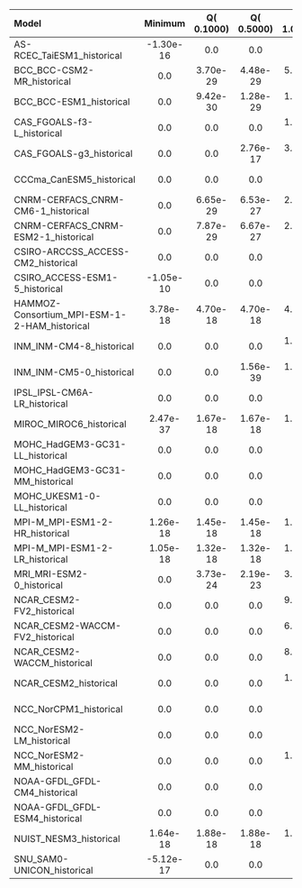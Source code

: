 Model | Minimum | Q( 0.1000) | Q( 0.5000) | Q( 1.0000) | Q(    5.0) | Q(   10.0) | Q(   25.0) | Q(   50.0) | Q(   75.0) | Q(   90.0) | Q(   95.0) | Q(   99.0) | Q(   99.5) | Q(   99.9) | Maximum
 :-- |  :--:  |  :--:  |  :--:  |  :--:  |  :--:  |  :--:  |  :--:  |  :--:  |  :--:  |  :--:  |  :--:  |  :--:  |  :--:  |  :--:  |  :--: 
AS-RCEC_TaiESM1_historical | -1.30e-16 | 0.0 | 0.0 | 0.0 |  8.22e-12 |  2.04e-08 |  7.68e-07 |  5.82e-06 |  2.69e-05 |  8.46e-05 |  1.38e-04 |  2.82e-04 |  3.58e-04 |  5.98e-04 |  7.33e-03
BCC_BCC-CSM2-MR_historical | 0.0 |  3.70e-29 |  4.48e-29 |  5.00e-29 |  6.04e-29 |  2.32e-13 |  4.07e-07 |  4.20e-06 |  2.49e-05 |  6.85e-05 |  1.13e-04 |  3.03e-04 |  4.74e-04 |  1.29e-03 |  0.0102
BCC_BCC-ESM1_historical | 0.0 |  9.42e-30 |  1.28e-29 |  1.38e-29 |  3.00e-23 |  6.79e-14 |  4.28e-07 |  4.28e-06 |  2.04e-05 |  6.21e-05 |  1.12e-04 |  3.48e-04 |  5.33e-04 |  1.01e-03 |  3.18e-03
CAS_FGOALS-f3-L_historical | 0.0 | 0.0 | 0.0 |  1.03e-24 |  4.24e-12 |  7.60e-09 |  5.60e-07 |  5.33e-06 |  1.91e-05 |  6.06e-05 |  1.15e-04 |  3.70e-04 |  5.40e-04 |  1.02e-03 |  6.94e-03
CAS_FGOALS-g3_historical | 0.0 | 0.0 |  2.76e-17 |  3.57e-15 |  1.20e-09 |  6.63e-08 |  7.68e-07 |  4.37e-06 |  2.02e-05 |  6.55e-05 |  1.21e-04 |  3.69e-04 |  5.49e-04 |  1.01e-03 |  5.88e-03
CCCma_CanESM5_historical | 0.0 | 0.0 | 0.0 | 0.0 |  3.54e-12 |  2.83e-10 |  4.52e-07 |  4.42e-06 |  2.10e-05 |  7.70e-05 |  1.31e-04 |  2.86e-04 |  3.98e-04 |  7.76e-04 |  3.20e-03
CNRM-CERFACS_CNRM-CM6-1_historical | 0.0 |  6.65e-29 |  6.53e-27 |  2.66e-26 |  5.14e-13 |  1.81e-09 |  2.45e-07 |  3.37e-06 |  2.05e-05 |  7.74e-05 |  1.40e-04 |  3.35e-04 |  4.35e-04 |  6.99e-04 |  3.34e-03
CNRM-CERFACS_CNRM-ESM2-1_historical | 0.0 |  7.87e-29 |  6.67e-27 |  2.62e-26 |  1.15e-13 |  1.39e-09 |  2.48e-07 |  3.51e-06 |  2.10e-05 |  7.89e-05 |  1.43e-04 |  3.39e-04 |  4.40e-04 |  7.05e-04 |  3.92e-03
CSIRO-ARCCSS_ACCESS-CM2_historical | 0.0 | 0.0 | 0.0 | 0.0 |  5.41e-10 |  3.46e-08 |  5.94e-07 |  3.97e-06 |  2.25e-05 |  7.82e-05 |  1.43e-04 |  3.67e-04 |  4.86e-04 |  8.13e-04 |  0.0199
CSIRO_ACCESS-ESM1-5_historical | -1.05e-10 | 0.0 | 0.0 | 0.0 |  1.92e-09 |  9.00e-08 |  1.39e-06 |  7.43e-06 |  2.65e-05 |  8.04e-05 |  1.41e-04 |  3.30e-04 |  4.39e-04 |  7.64e-04 |  4.14e-03
HAMMOZ-Consortium_MPI-ESM-1-2-HAM_historical |  3.78e-18 |  4.70e-18 |  4.70e-18 |  4.70e-18 |  4.70e-18 |  4.70e-18 |  3.67e-08 |  3.31e-06 |  2.44e-05 |  8.89e-05 |  1.48e-04 |  2.88e-04 |  3.53e-04 |  5.04e-04 |  2.15e-03
INM_INM-CM4-8_historical | 0.0 | 0.0 | 0.0 |  1.72e-26 |  8.85e-14 |  3.94e-11 |  5.84e-07 |  6.99e-06 |  2.88e-05 |  8.17e-05 |  1.32e-04 |  2.65e-04 |  3.58e-04 |  6.53e-04 |  3.49e-03
INM_INM-CM5-0_historical | 0.0 | 0.0 |  1.56e-39 |  1.47e-25 |  8.48e-14 |  2.38e-11 |  5.28e-07 |  6.79e-06 |  2.78e-05 |  7.81e-05 |  1.29e-04 |  2.75e-04 |  3.87e-04 |  7.75e-04 |  4.90e-03
IPSL_IPSL-CM6A-LR_historical | 0.0 | 0.0 | 0.0 | 0.0 | 0.0 | 0.0 |  3.12e-10 |  3.20e-06 |  2.87e-05 |  8.09e-05 |  1.22e-04 |  3.04e-04 |  4.44e-04 |  8.52e-04 |  4.16e-03
MIROC_MIROC6_historical |  2.47e-37 |  1.67e-18 |  1.67e-18 |  1.67e-18 |  1.67e-18 |  2.35e-17 |  7.41e-07 |  6.63e-06 |  2.71e-05 |  8.22e-05 |  1.42e-04 |  3.33e-04 |  4.39e-04 |  7.44e-04 |  6.85e-03
MOHC_HadGEM3-GC31-LL_historical | 0.0 | 0.0 | 0.0 | 0.0 |  3.51e-11 |  1.68e-08 |  5.22e-07 |  3.93e-06 |  2.28e-05 |  7.91e-05 |  1.43e-04 |  3.61e-04 |  4.78e-04 |  8.01e-04 |  0.0158
MOHC_HadGEM3-GC31-MM_historical | 0.0 | 0.0 | 0.0 | 0.0 |  1.16e-10 |  2.12e-08 |  5.45e-07 |  4.03e-06 |  2.33e-05 |  7.93e-05 |  1.41e-04 |  3.59e-04 |  4.89e-04 |  9.06e-04 |  0.0242
MOHC_UKESM1-0-LL_historical | 0.0 | 0.0 | 0.0 | 0.0 |  3.46e-11 |  1.56e-08 |  4.76e-07 |  3.66e-06 |  2.19e-05 |  7.73e-05 |  1.41e-04 |  3.59e-04 |  4.77e-04 |  8.01e-04 |  0.0179
MPI-M_MPI-ESM1-2-HR_historical |  1.26e-18 |  1.45e-18 |  1.45e-18 |  1.45e-18 |  1.45e-18 |  1.45e-18 |  1.59e-07 |  3.31e-06 |  2.21e-05 |  8.46e-05 |  1.44e-04 |  3.06e-04 |  3.86e-04 |  5.79e-04 |  3.72e-03
MPI-M_MPI-ESM1-2-LR_historical |  1.05e-18 |  1.32e-18 |  1.32e-18 |  1.32e-18 |  1.32e-18 |  1.32e-18 |  3.13e-07 |  4.33e-06 |  2.33e-05 |  8.36e-05 |  1.40e-04 |  2.82e-04 |  3.48e-04 |  4.99e-04 |  2.14e-03
MRI_MRI-ESM2-0_historical | 0.0 |  3.73e-24 |  2.19e-23 |  3.77e-23 |  3.69e-14 |  1.39e-09 |  4.63e-07 |  5.33e-06 |  2.42e-05 |  8.05e-05 |  1.41e-04 |  3.16e-04 |  4.02e-04 |  6.12e-04 |  5.13e-03
NCAR_CESM2-FV2_historical | 0.0 | 0.0 | 0.0 |  9.94e-23 |  2.70e-11 |  1.41e-08 |  7.36e-07 |  6.06e-06 |  2.72e-05 |  7.54e-05 |  1.27e-04 |  2.97e-04 |  3.80e-04 |  5.62e-04 |  2.33e-03
NCAR_CESM2-WACCM-FV2_historical | 0.0 | 0.0 | 0.0 |  6.42e-21 |  3.08e-11 |  1.53e-08 |  7.65e-07 |  6.19e-06 |  2.74e-05 |  7.49e-05 |  1.25e-04 |  2.95e-04 |  3.77e-04 |  5.53e-04 |  2.42e-03
NCAR_CESM2-WACCM_historical | 0.0 | 0.0 | 0.0 |  8.43e-23 |  1.83e-11 |  1.67e-08 |  7.37e-07 |  5.38e-06 |  2.53e-05 |  7.39e-05 |  1.27e-04 |  3.14e-04 |  4.13e-04 |  6.49e-04 |  6.31e-03
NCAR_CESM2_historical | 0.0 | 0.0 | 0.0 |  1.88e-23 |  1.44e-11 |  1.53e-08 |  7.50e-07 |  5.46e-06 |  2.55e-05 |  7.44e-05 |  1.28e-04 |  3.17e-04 |  4.19e-04 |  6.72e-04 |  7.34e-03
NCC_NorCPM1_historical | 0.0 | 0.0 | 0.0 | 0.0 |  6.26e-18 |  6.48e-08 |  1.01e-06 |  5.42e-06 |  2.41e-05 |  7.21e-05 |  1.22e-04 |  2.66e-04 |  3.37e-04 |  5.00e-04 |  2.49e-03
NCC_NorESM2-LM_historical | 0.0 | 0.0 | 0.0 | 0.0 |  8.92e-13 |  4.36e-09 |  5.82e-07 |  5.09e-06 |  2.50e-05 |  7.30e-05 |  1.26e-04 |  3.09e-04 |  4.00e-04 |  5.95e-04 |  2.29e-03
NCC_NorESM2-MM_historical | 0.0 | 0.0 | 0.0 |  1.48e-26 |  1.54e-12 |  6.46e-09 |  5.37e-07 |  4.56e-06 |  2.40e-05 |  7.36e-05 |  1.28e-04 |  3.13e-04 |  4.09e-04 |  6.43e-04 |  4.79e-03
NOAA-GFDL_GFDL-CM4_historical | 0.0 | 0.0 | 0.0 | 0.0 |  1.03e-10 |  1.77e-08 |  8.39e-07 |  5.21e-06 |  2.26e-05 |  7.03e-05 |  1.22e-04 |  3.21e-04 |  4.54e-04 |  8.62e-04 |  5.09e-03
NOAA-GFDL_GFDL-ESM4_historical | 0.0 | 0.0 | 0.0 | 0.0 |  1.65e-10 |  2.59e-08 |  1.02e-06 |  5.77e-06 |  2.42e-05 |  7.26e-05 |  1.25e-04 |  3.23e-04 |  4.57e-04 |  8.72e-04 |  4.63e-03
NUIST_NESM3_historical |  1.64e-18 |  1.88e-18 |  1.88e-18 |  1.88e-18 |  1.88e-18 |  2.40e-16 |  1.88e-07 |  3.94e-06 |  2.09e-05 |  8.10e-05 |  1.46e-04 |  3.10e-04 |  3.81e-04 |  5.44e-04 |  2.28e-03
SNU_SAM0-UNICON_historical | -5.12e-17 | 0.0 | 0.0 | 0.0 |  7.30e-12 |  1.18e-08 |  6.31e-07 |  5.53e-06 |  2.54e-05 |  7.56e-05 |  1.31e-04 |  3.12e-04 |  4.13e-04 |  7.02e-04 |  7.03e-03
